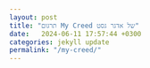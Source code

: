 ```yaml
---
layout: post
title: "תרגום My Creed של אדגר גסט"
date:   2024-06-11 17:57:44 +0300
categories: jekyll update
permalink: "/my-creed/"
---
```

